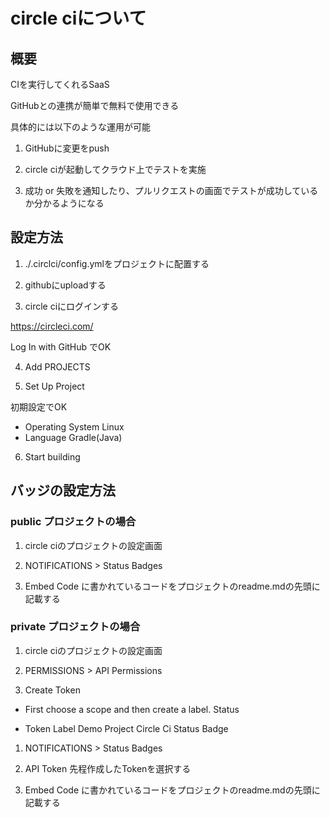 # circle ciについて

## 概要

CIを実行してくれるSaaS

GitHubとの連携が簡単で無料で使用できる

具体的には以下のような運用が可能

1. GitHubに変更をpush

2. circle ciが起動してクラウド上でテストを実施

3. 成功 or 失敗を通知したり、プルリクエストの画面でテストが成功しているか分かるようになる

## 設定方法

1. ./.circlci/config.ymlをプロジェクトに配置する

2. githubにuploadする

3. circle ciにログインする

  https://circleci.com/

  Log In with GitHub でOK

4. Add PROJECTS

5. Set Up Project

  初期設定でOK

  * Operating System
    Linux
  * Language
    Gradle(Java)

6. Start building

## バッジの設定方法

### public プロジェクトの場合

1. circle ciのプロジェクトの設定画面

2. NOTIFICATIONS > Status Badges

3. Embed Code に書かれているコードをプロジェクトのreadme.mdの先頭に記載する

### private プロジェクトの場合

1. circle ciのプロジェクトの設定画面

1. PERMISSIONS > API Permissions

1. Create Token

  * First choose a scope and then create a label.
    Status
  
  * Token Label
    Demo Project Circle Ci Status Badge

1. NOTIFICATIONS > Status Badges

1. API Token
  先程作成したTokenを選択する

1. Embed Code に書かれているコードをプロジェクトのreadme.mdの先頭に記載する
